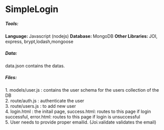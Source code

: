 # SimpleLogin

<h5>Tools:</h5>
<b>Language: </b> Javascript (nodejs)
<b>Database: </b> MongoDB
<b>Other Libraries: </b> JOI, express, brypt,lodash,mongoose
<br>
<h5>Data:</h5>
data.json contains the datas.

<h5>Files:</h5>
1. models/user.js : contains the user schema for the users collection of the DB
<br>
2. route/auth.js : authenticate the user
<br>
3. route/users.js : to add new user
<br>
4. login.html : the initail page, success.html: routes to this page if login successful, error.html: routes to this page if login is unsuccessful
<br>
5. User needs to provide proper emailid. (Joi.validate validates the email)
